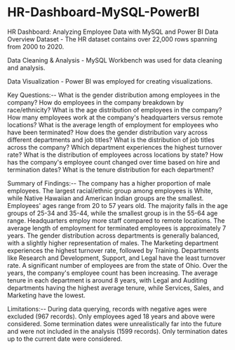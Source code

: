 # HR-Dashboard-MySQL-PowerBI
HR Dashboard: Analyzing Employee Data with MySQL and Power BI
Data Overview
Dataset - The HR dataset contains over 22,000 rows spanning from 2000 to 2020.

Data Cleaning & Analysis - MySQL Workbench was used for data cleaning and analysis.

Data Visualization - Power BI was employed for creating visualizations.



Key Questions:--
What is the gender distribution among employees in the company?
How do employees in the company breakdown by race/ethnicity?
What is the age distribution of employees in the company?
How many employees work at the company's headquarters versus remote locations?
What is the average length of employment for employees who have been terminated?
How does the gender distribution vary across different departments and job titles?
What is the distribution of job titles across the company?
Which department experiences the highest turnover rate?
What is the distribution of employees across locations by state?
How has the company's employee count changed over time based on hire and termination dates?
What is the tenure distribution for each department?



Summary of Findings:--
The company has a higher proportion of male employees.
The largest racial/ethnic group among employees is White, while Native Hawaiian and American Indian groups are the smallest.
Employees' ages range from 20 to 57 years old. The majority falls in the age groups of 25-34 and 35-44, while the smallest group is in the 55-64 age range.
Headquarters employ more staff compared to remote locations.
The average length of employment for terminated employees is approximately 7 years.
The gender distribution across departments is generally balanced, with a slightly higher representation of males.
The Marketing department experiences the highest turnover rate, followed by Training. Departments like Research and Development, Support, and Legal have the least turnover rate.
A significant number of employees are from the state of Ohio.
Over the years, the company's employee count has been increasing.
The average tenure in each department is around 8 years, with Legal and Auditing departments having the highest average tenure, while Services, Sales, and Marketing have the lowest.



Limitations:--
During data querying, records with negative ages were excluded (967 records). Only employees aged 18 years and above were considered.
Some termination dates were unrealistically far into the future and were not included in the analysis (1599 records). Only termination dates up to the current date were considered.
